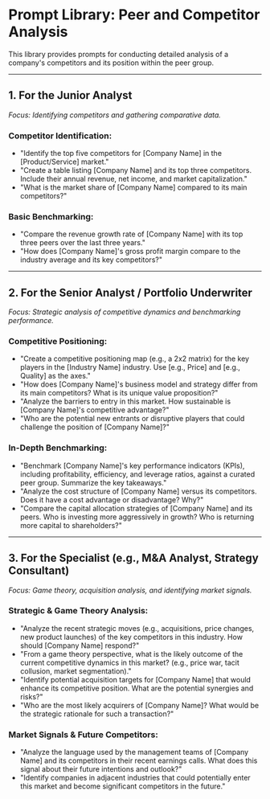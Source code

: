 # Prompt Library: Peer and Competitor Analysis

This library provides prompts for conducting detailed analysis of a company's competitors and its position within the peer group.

---

## 1. For the Junior Analyst

*Focus: Identifying competitors and gathering comparative data.*

### Competitor Identification:
- "Identify the top five competitors for [Company Name] in the [Product/Service] market."
- "Create a table listing [Company Name] and its top three competitors. Include their annual revenue, net income, and market capitalization."
- "What is the market share of [Company Name] compared to its main competitors?"

### Basic Benchmarking:
- "Compare the revenue growth rate of [Company Name] with its top three peers over the last three years."
- "How does [Company Name]'s gross profit margin compare to the industry average and its key competitors?"

---

## 2. For the Senior Analyst / Portfolio Underwriter

*Focus: Strategic analysis of competitive dynamics and benchmarking performance.*

### Competitive Positioning:
- "Create a competitive positioning map (e.g., a 2x2 matrix) for the key players in the [Industry Name] industry. Use [e.g., Price] and [e.g., Quality] as the axes."
- "How does [Company Name]'s business model and strategy differ from its main competitors? What is its unique value proposition?"
- "Analyze the barriers to entry in this market. How sustainable is [Company Name]'s competitive advantage?"
- "Who are the potential new entrants or disruptive players that could challenge the position of [Company Name]?"

### In-Depth Benchmarking:
- "Benchmark [Company Name]'s key performance indicators (KPIs), including profitability, efficiency, and leverage ratios, against a curated peer group. Summarize the key takeaways."
- "Analyze the cost structure of [Company Name] versus its competitors. Does it have a cost advantage or disadvantage? Why?"
- "Compare the capital allocation strategies of [Company Name] and its peers. Who is investing more aggressively in growth? Who is returning more capital to shareholders?"

---

## 3. For the Specialist (e.g., M&A Analyst, Strategy Consultant)

*Focus: Game theory, acquisition analysis, and identifying market signals.*

### Strategic & Game Theory Analysis:
- "Analyze the recent strategic moves (e.g., acquisitions, price changes, new product launches) of the key competitors in this industry. How should [Company Name] respond?"
- "From a game theory perspective, what is the likely outcome of the current competitive dynamics in this market? (e.g., price war, tacit collusion, market segmentation)."
- "Identify potential acquisition targets for [Company Name] that would enhance its competitive position. What are the potential synergies and risks?"
- "Who are the most likely acquirers of [Company Name]? What would be the strategic rationale for such a transaction?"

### Market Signals & Future Competitors:
- "Analyze the language used by the management teams of [Company Name] and its competitors in their recent earnings calls. What does this signal about their future intentions and outlook?"
- "Identify companies in adjacent industries that could potentially enter this market and become significant competitors in the future."
